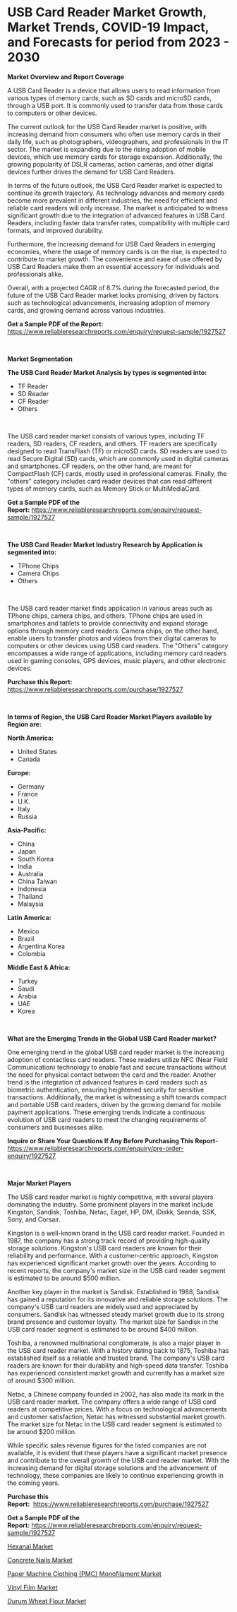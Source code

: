 <p><h1>USB Card Reader Market Growth, Market Trends, COVID-19 Impact, and Forecasts for period from 2023 - 2030</h1></p><p><strong>Market Overview and Report Coverage</strong></p>
<p><p>A USB Card Reader is a device that allows users to read information from various types of memory cards, such as SD cards and microSD cards, through a USB port. It is commonly used to transfer data from these cards to computers or other devices. </p><p>The current outlook for the USB Card Reader market is positive, with increasing demand from consumers who often use memory cards in their daily life, such as photographers, videographers, and professionals in the IT sector. The market is expanding due to the rising adoption of mobile devices, which use memory cards for storage expansion. Additionally, the growing popularity of DSLR cameras, action cameras, and other digital devices further drives the demand for USB Card Readers.</p><p>In terms of the future outlook, the USB Card Reader market is expected to continue its growth trajectory. As technology advances and memory cards become more prevalent in different industries, the need for efficient and reliable card readers will only increase. The market is anticipated to witness significant growth due to the integration of advanced features in USB Card Readers, including faster data transfer rates, compatibility with multiple card formats, and improved durability.</p><p>Furthermore, the increasing demand for USB Card Readers in emerging economies, where the usage of memory cards is on the rise, is expected to contribute to market growth. The convenience and ease of use offered by USB Card Readers make them an essential accessory for individuals and professionals alike.</p><p>Overall, with a projected CAGR of 8.7% during the forecasted period, the future of the USB Card Reader market looks promising, driven by factors such as technological advancements, increasing adoption of memory cards, and growing demand across various industries.</p></p>
<p><strong>Get a Sample PDF of the Report:</strong> <a href="https://www.reliableresearchreports.com/enquiry/request-sample/1927527">https://www.reliableresearchreports.com/enquiry/request-sample/1927527</a></p>
<p>&nbsp;</p>
<p><strong>Market Segmentation</strong></p>
<p><strong>The USB Card Reader Market Analysis by types is segmented into:</strong></p>
<p><ul><li>TF Reader</li><li>SD Reader</li><li>CF Reader</li><li>Others</li></ul></p>
<p>&nbsp;</p>
<p><p>The USB card reader market consists of various types, including TF readers, SD readers, CF readers, and others. TF readers are specifically designed to read TransFlash (TF) or microSD cards. SD readers are used to read Secure Digital (SD) cards, which are commonly used in digital cameras and smartphones. CF readers, on the other hand, are meant for CompactFlash (CF) cards, mostly used in professional cameras. Finally, the "others" category includes card reader devices that can read different types of memory cards, such as Memory Stick or MultiMediaCard.</p></p>
<p><strong>Get a Sample PDF of the Report:</strong>&nbsp;<a href="https://www.reliableresearchreports.com/enquiry/request-sample/1927527">https://www.reliableresearchreports.com/enquiry/request-sample/1927527</a></p>
<p>&nbsp;</p>
<p><strong>The USB Card Reader Market Industry Research by Application is segmented into:</strong></p>
<p><ul><li>TPhone Chips</li><li>Camera Chips</li><li>Others</li></ul></p>
<p>&nbsp;</p>
<p><p>The USB card reader market finds application in various areas such as TPhone chips, camera chips, and others. TPhone chips are used in smartphones and tablets to provide connectivity and expand storage options through memory card readers. Camera chips, on the other hand, enable users to transfer photos and videos from their digital cameras to computers or other devices using USB card readers. The "Others" category encompasses a wide range of applications, including memory card readers used in gaming consoles, GPS devices, music players, and other electronic devices.</p></p>
<p><strong>Purchase this Report:</strong>&nbsp; <a href="https://www.reliableresearchreports.com/purchase/1927527">https://www.reliableresearchreports.com/purchase/1927527</a></p>
<p>&nbsp;</p>
<p><strong>In terms of Region, the USB Card Reader Market Players available by Region are:</strong></p>
<p>
    <p> <strong> North America: </strong>
        <ul>
            <li>United States</li>
            <li>Canada</li>
        </ul>
        </p> 
    <p> <strong> Europe: </strong>
        <ul>
            <li>Germany</li>
            <li>France</li>
            <li>U.K.</li>
            <li>Italy</li>
            <li>Russia</li>
        </ul>
        </p> 
    <p> <strong> Asia-Pacific: </strong>
        <ul>
            <li>China</li>
            <li>Japan</li>
            <li>South Korea</li>
            <li>India</li>
            <li>Australia</li>
            <li>China Taiwan</li>
            <li>Indonesia</li>
            <li>Thailand</li>
            <li>Malaysia</li>
        </ul>
        </p> 
    <p> <strong> Latin America: </strong>
        <ul>
            <li>Mexico</li>
            <li>Brazil</li>
            <li>Argentina Korea</li>
            <li>Colombia</li>
        </ul>
        </p> 
    <p> <strong> Middle East & Africa: </strong>
        <ul>
            <li>Turkey</li>
            <li>Saudi</li>
            <li>Arabia</li>
            <li>UAE</li>
            <li>Korea</li>
        </ul>
    </p>
    </p>
<p>&nbsp;</p>
<p><strong>What are the Emerging Trends in the Global USB Card Reader market?</strong></p>
<p><p>One emerging trend in the global USB card reader market is the increasing adoption of contactless card readers. These readers utilize NFC (Near Field Communication) technology to enable fast and secure transactions without the need for physical contact between the card and the reader. Another trend is the integration of advanced features in card readers such as biometric authentication, ensuring heightened security for sensitive transactions. Additionally, the market is witnessing a shift towards compact and portable USB card readers, driven by the growing demand for mobile payment applications. These emerging trends indicate a continuous evolution of USB card readers to meet the changing requirements of consumers and businesses alike.</p></p>
<p><strong>Inquire or Share Your Questions If Any Before Purchasing This Report</strong>- <a href="https://www.reliableresearchreports.com/enquiry/pre-order-enquiry/1927527">https://www.reliableresearchreports.com/enquiry/pre-order-enquiry/1927527</a></p>
<p>&nbsp;</p>
<p><strong>Major Market Players</strong></p>
<p><p>The USB card reader market is highly competitive, with several players dominating the industry. Some prominent players in the market include Kingston, Sandisk, Toshiba, Netac, Eaget, HP, DM, iDiskk, Seenda, SSK, Sony, and Corsair. </p><p>Kingston is a well-known brand in the USB card reader market. Founded in 1987, the company has a strong track record of providing high-quality storage solutions. Kingston's USB card readers are known for their reliability and performance. With a customer-centric approach, Kingston has experienced significant market growth over the years. According to recent reports, the company's market size in the USB card reader segment is estimated to be around $500 million. </p><p>Another key player in the market is Sandisk. Established in 1988, Sandisk has gained a reputation for its innovative and reliable storage solutions. The company's USB card readers are widely used and appreciated by consumers. Sandisk has witnessed steady market growth due to its strong brand presence and customer loyalty. The market size for Sandisk in the USB card reader segment is estimated to be around $400 million.</p><p>Toshiba, a renowned multinational conglomerate, is also a major player in the USB card reader market. With a history dating back to 1875, Toshiba has established itself as a reliable and trusted brand. The company's USB card readers are known for their durability and high-speed data transfer. Toshiba has experienced consistent market growth and currently has a market size of around $300 million.</p><p>Netac, a Chinese company founded in 2002, has also made its mark in the USB card reader market. The company offers a wide range of USB card readers at competitive prices. With a focus on technological advancements and customer satisfaction, Netac has witnessed substantial market growth. The market size for Netac in the USB card reader segment is estimated to be around $200 million.</p><p>While specific sales revenue figures for the listed companies are not available, it is evident that these players have a significant market presence and contribute to the overall growth of the USB card reader market. With the increasing demand for digital storage solutions and the advancement of technology, these companies are likely to continue experiencing growth in the coming years.</p></p>
<p><strong>Purchase this Report:</strong>&nbsp;&nbsp;<a href="https://www.reliableresearchreports.com/purchase/1927527">https://www.reliableresearchreports.com/purchase/1927527</a></p>
<p></p>
<p><strong>Get a Sample PDF of the Report:</strong>&nbsp;<a href="https://www.reliableresearchreports.com/enquiry/request-sample/1927527">https://www.reliableresearchreports.com/enquiry/request-sample/1927527</a></p>
<p><p><a href="https://medium.com/@isaiasmarks/analyzing-hexanal-market-global-industry-perspective-and-forecast-2023-to-2030-b77f3bec6be2">Hexanal Market</a></p><p><a href="https://github.com/luckyshygirl/Market-Research-Report-List-1/blob/main/concrete-nails-market.md">Concrete Nails Market</a></p><p><a href="https://www.linkedin.com/pulse/paper-machine-clothing-pmc-monofilament-market-insights-players-6dfbe/">Paper Machine Clothing (PMC) Monofilament Market</a></p><p><a href="https://medium.com/@devyncasper/decoding-vinyl-film-market-metrics-market-share-trends-and-growth-patterns-8e6f0ac842ab">Vinyl Film Market</a></p><p><a href="https://github.com/vimar16th/Market-Research-Report-List-1/blob/main/durum-wheat-flour-market.md">Durum Wheat Flour Market</a></p></p>
